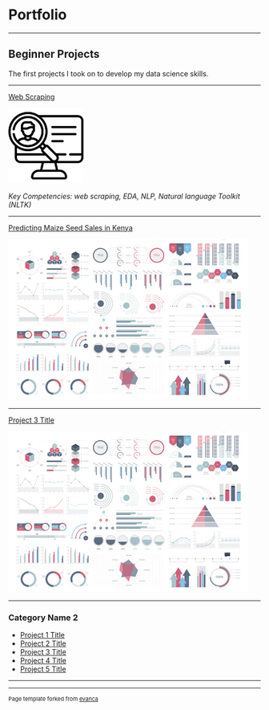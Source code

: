 # Portfolio

---

## Beginner Projects
The first projects I took on to develop my data science skills. 

---
[Web Scraping](https://github.com/bellpatrick/bellpatrick.github.io/blob/main/webscraping/Data%20Scientist%20Job%20Posts%20-%20Web%20Scraping.ipynb)

<img src="images/headhunter.png" width="150"/>

*Key Competencies: web scraping, EDA, NLP, Natural language Toolkit (NLTK)*

---
[Predicting Maize Seed Sales in Kenya](/pdf/sample_presentation.pdf)

<img src="images/dummy_thumbnail.jpg?raw=true"/>

---
[Project 3 Title](http://example.com/)

<img src="images/dummy_thumbnail.jpg?raw=true"/>

---

### Category Name 2

- [Project 1 Title](http://example.com/)
- [Project 2 Title](http://example.com/)
- [Project 3 Title](http://example.com/)
- [Project 4 Title](http://example.com/)
- [Project 5 Title](http://example.com/)

---




---
<p style="font-size:11px">Page template forked from <a href="https://github.com/evanca/quick-portfolio">evanca</a></p>
<!-- Remove above link if you don't want to attibute -->
